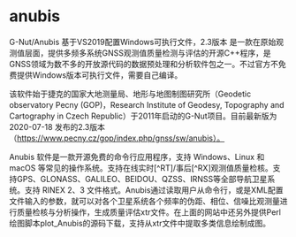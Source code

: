 # anubis
G-Nut/Anubis 基于VS2019配置Windows可执行文件，2.3版本
是一款在原始观测值层面，提供多频多系统GNSS观测值质量检测与评估的开源C++程序，是GNSS领域为数不多的开放源代码的数据预处理和分析软件包之一。不过官方不免费提供Windows版本可执行文件，需要自己编译。

该软件始于捷克的国家大地测量局、地形与地图制图研究所（Geodetic observatory Pecny (GOP)，Research Institute of Geodesy, Topography and Cartography in Czech Republic）于2011年启动的G-Nut项目。目前最新版为2020-07-18 发布的2.3版本（https://www.pecny.cz/gop/index.php/gnss/sw/anubis）。

Anubis 软件是一款开源免费的命令行应用程序，支持 Windows、Linux 和 macOS 等常见的操作系统。支持在线实时[^RT]/事后[^RX]观测值质量检核。支持GPS、GLONASS、GALILEO、BEIDOU、QZSS、IRNSS等全部导航卫星系统。支持 RINEX 2、3 文件格式。Anubis通过读取用户从命令行，或是XML配置文件输入的参数，就可以对各个卫星系统各个频率的伪距、相位、信噪比观测量进行质量检核与分析操作，生成质量评估xtr文件。在上面的网站中还另外提供Perl绘图脚本plot_Anubis的源码下载，支持从xtr文件中提取多类信息绘制成图。
